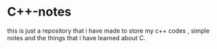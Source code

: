# C++-notes
this is just a repository that i have made to store my c++  codes , simple notes and the things that i have learned about C.
